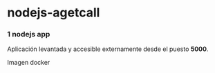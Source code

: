 # nodejs-agetcall
### 1 nodejs app

Aplicación levantada y accesible externamente desde el puesto **5000**.

Imagen docker []()
